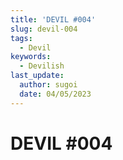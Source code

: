 ```yaml
---
title: 'DEVIL #004'
slug: devil-004
tags:
  - Devil
keywords:
  - Devilish
last_update:
  author: sugoi
  date: 04/05/2023
---
```


# DEVIL #004

